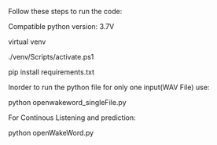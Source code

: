 Follow these steps to run the code:

Compatible python version: 3.7V

virtual venv

./venv/Scripts/activate.ps1

pip install requirements.txt

Inorder to run the python file for only one input(WAV File) use:

python openwakeword_singleFile.py

For Continous Listening and prediction:

python openWakeWord.py
